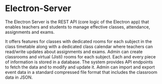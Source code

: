 # Electron-Server
The Electron Server is the REST API (core logic of the Electron app) that enables teachers and students to manage effective classes, attendance, assignments and exams.

It offers features for classes with dedicated rooms for each subject in the class timetable along with a dedicated class calendar where teachers can read/write updates about assignments and exams. Admin can create classrooms and virtual (Jisti) rooms for each subject. Each and every piece of information is stored in a database. The system provides API endpoints to fetch the data and to modify and update it. Admin can import and export event data in a standard compressed file format that includes the classroom data in JSON.
